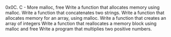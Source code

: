 0x0C. C - More malloc, free
Write a function that allocates memory using malloc.
Write a function that concatenates two strings.
Write a function that allocates memory for an array, using malloc.
Write a function that creates an array of integers
Write a function that reallocates a memory block using malloc and free
Write a program that multiplies two positive numbers.

